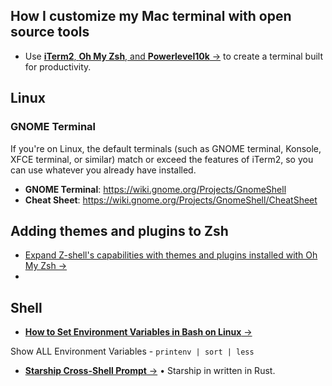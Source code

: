## How I customize my Mac terminal with open source tools

- Use [**iTerm2**, **Oh My Zsh**, and **Powerlevel10k**  &rarr;](https://opensource.com/article/20/8/iterm2-zsh?utm_campaign=intrel) to create a terminal built for productivity.

## Linux

### GNOME Terminal

If you're on Linux, the default terminals (such as GNOME terminal, Konsole, XFCE terminal, or similar) match or exceed the features of iTerm2, so you can use whatever you already have installed.

- **GNOME Terminal**: https://wiki.gnome.org/Projects/GnomeShell
- **Cheat Sheet**: https://wiki.gnome.org/Projects/GnomeShell/CheatSheet


## Adding themes and plugins to Zsh

- [Expand Z-shell's capabilities with themes and plugins installed with Oh My Zsh &rarr;](https://opensource.com/article/20/8/iterm2-zsh?utm_campaign=intrel)
- 

## Shell

- [**How to Set Environment Variables in Bash on Linux** &rarr;](https://www.howtogeek.com/668503/how-to-set-environment-variables-in-bash-on-linux/)

Show ALL Environment Variables - `printenv | sort | less`

- [**Starship Cross-Shell Prompt** &rarr;](https://starship.rs/) &bull; Starship in written in Rust.




